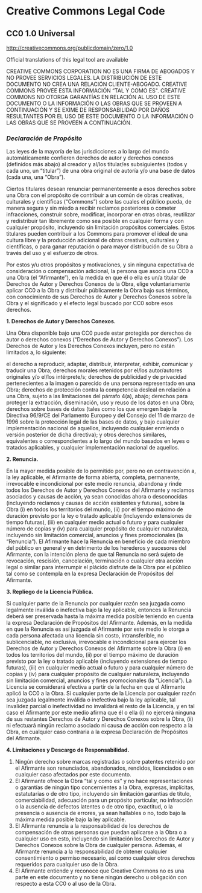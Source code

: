 # Creative Commons Legal Code

## CC0 1.0 Universal

http://creativecommons.org/publicdomain/zero/1.0

Official translations of this legal tool are available

CREATIVE COMMONS CORPORATION NO ES UNA FIRMA DE ABOGADOS Y NO PROVEE SERVICIOS LEGALES. LA DISTRIBUCIÓN DE ESTE DOCUMENTO NO CREA UNA RELACIÓN CLIENTE-ABOGADO. CREATIVE COMMONS PROVEE ESTA INFORMACIÓN “TAL Y COMO ES". CREATIVE COMMONS NO OTORGA GARANTÍAS EN RELACIÓN AL USO DE ESTE DOCUMENTO O LA INFORMACIÓN O LAS OBRAS QUE SE PROVEEN A CONTINUACIÓN Y SE EXIME DE RESPONSABILIDAD POR DAÑOS RESULTANTES POR EL USO DE ESTE DOCUMENTO O LA INFORMACIÓN O LAS OBRAS QUE SE PROVEEN A CONTINUACIÓN.

### _Declaración de Propósito_

Las leyes de la mayoría de las jurisdicciones a lo largo del mundo automáticamente confieren derechos de autor y derechos conexos (definidos más abajo) al creador y al/los titular/es subsiguientes (todos y cada uno, un “titular”) de una obra original de autoría y/o una base de datos (cada una, una “Obra”).

Ciertos titulares desean renunciar permanentemente a esos derechos sobre una Obra con el propósito de contribuir a un común de obras creativas, culturales y científicas (“Commons”) sobre las cuales el público pueda, de manera segura y sin miedo a recibir reclamos posteriores o cometer infracciones, construir sobre, modificar, incorporar en otras obras, reutilizar y redistribuir tan libremente como sea posible en cualquier forma y con cualquier propósito, incluyendo sin limitación propósitos comerciales. Estos titulares pueden contribuir a los Commons para promover el ideal de una cultura libre y la producción adicional de obras creativas, culturales y científicas, o para ganar reputación o para mayor distribución de su Obra a través del uso y el esfuerzo de otros.

Por estos y/u otros propósitos y motivaciones, y sin ninguna expectativa de consideración o compensación adicional, la persona que asocia una CC0 a una Obra (el “Afirmante”), en la medida en que él o ella es un/a titular de Derechos de Autor y Derechos Conexos de la Obra, elige voluntariamente aplicar CC0 a la Obra y distribuir públicamente la Obra bajo sus términos, con conocimiento de sus Derechos de Autor y Derechos Conexos sobre la Obra y el significado y el efecto legal buscado por CC0 sobre esos derechos.


**1. Derechos de Autor y Derechos Conexos.**

Una Obra disponible bajo una CC0 puede estar protegida por derechos de autor o derechos conexos (“Derechos de Autor y Derechos Conexos”). Los Derechos de Autor y los Derechos Conexos incluyen, pero no están limitados a, lo siguiente:

el derecho a reproducir, adaptar, distribuir, interpretar, exhibir, comunicar y traducir una Obra;
derechos morales retenidos por el/los autor/autores originales y/o el/los intérprete/s;
derechos de publicidad y de privacidad pertenecientes a la imagen o parecido de una persona representado en una Obra;
derechos de protección contra la competencia desleal en relación a una Obra, sujeto a las limitaciones del párrafo 4(a), abajo;
derechos para proteger la extracción, diseminación, uso y reuso de los datos en una Obra;
derechos sobre bases de datos (tales como los que emergen bajo la Directiva 96/9/CE del Parlamento Europeo y del Consejo del 11 de marzo de 1996 sobre la protección legal de las bases de datos, y bajo cualquier implementación nacional de aquellos, incluyendo cualquier enmienda o versión posterior de dicha directiva); y
otros derechos similares, equivalentes o correspondientes a lo largo del mundo basados en leyes o tratados aplicables, y cualquier implementación nacional de aquellos.

**2. Renuncia.**

En la mayor medida posible de lo permitido por, pero no en contravención a, la ley aplicable, el Afirmante de forma abierta, completa, permanente, irrevocable e incondicional por este medio renuncia, abandona y rinde todos los Derechos de Autor y Derechos Conexos del Afirmante y reclamos asociados y causas de acción, ya sean conocidas ahora o desconocidas (incluyendo reclamos y causas de acción existentes y futuras), sobre la Obra (i) en todos los territorios del mundo, (ii) por el tiempo máximo de duración previsto por la ley o tratado aplicable (incluyendo extensiones de tiempo futuras), (iii) en cualquier medio actual o futuro y para cualquier número de copias y (iv) para cualquier propósito de cualquier naturaleza, incluyendo sin limitación comercial, anuncios y fines promocionales (la “Renuncia”). El Afirmante hace la Renuncia en beneficio de cada miembro del público en general y en detrimento de los herederos y sucesores del Afirmante, con la intención plena de que tal Renuncia no será sujeto de revocación, rescisión, cancelación, terminación o cualquier otra acción legal o similar para interrumpir el plácido disfrute de la Obra por el público tal como se contempla en la expresa Declaración de Propósitos del Afirmante.

**3. Repliego de la Licencia Pública.**

Si cualquier parte de la Renuncia por cualquier razón sea juzgada como legalmente inválida o inefectiva bajo la ley aplicable, entonces la Renuncia deberá ser preservada hasta la máxima medida posible teniendo en cuenta la expresa Declaración de Propósitos del Afirmante. Además, en la medida en que la Renuncia es así juzgada el Afirmante por este medio le otorga a cada persona afectada una licencia sin costo, intransferible, no sublicenciable, no exclusiva, irrevocable e incondicional para ejercer los Derechos de Autor y Derechos Conexos del Afirmante sobre la Obra (i) en todos los territorios del mundo, (ii) por el tiempo máximo de duración previsto por la ley o tratado aplicable (incluyendo extensiones de tiempo futuras), (iii) en cualquier medio actual o futuro y para cualquier número de copias y (iv) para cualquier propósito de cualquier naturaleza, incluyendo sin limitación comercial, anuncios y fines promocionales (la “Licencia”). La Licencia se considerará efectiva a partir de la fecha en que el Afirmante aplicó la CC0 a la Obra. Si cualquier parte de la Licencia por cualquier razón sea juzgada legalmente inválida o inefectiva bajo la ley aplicable, tal invalidez parcial o inefectividad no invalidará el resto de la Licencia, y en tal caso el Afirmante por este medio afirma que él o ella (i) no ejercerá ninguna de sus restantes Derechos de Autor y Derechos Conexos sobre la Obra, (ii) ni efectuará ningún reclamo asociado ni causa de acción con respecto a la Obra, en cualquier caso contraria a la expresa Declaración de Propósitos del Afirmante.

**4. Limitaciones y Descargo de Responsabilidad.**

1. Ningún derecho sobre marcas registradas o sobre patentes retenido por el Afirmante son renunciados, abandonados, rendidos, licenciados o en cualquier caso afectados por este documento.
2. El Afirmante ofrece la Obra “tal y como es” y no hace representaciones o garantías de ningún tipo concernientes a la Obra, expresas, implícitas, estatutarias o de otro tipo, incluyendo sin limitación garantías de título, comerciabilidad, adecuación para un propósito particular, no infracción o la ausencia de defectos latentes o de otro tipo, exactitud, o la presencia o ausencia de errores, ya sean hallables o no, todo bajo la máxima medida posible bajo la ley aplicable.
3. El Afirmante renuncia a la responsabilidad de los derechos de compensación de otras personas que puedan aplicarse a la Obra o a cualquier uso en esto, incluyendo sin limitación los Derechos de Autor y Derechos Conexos sobre la Obra de cualquier persona. Además, el Afirmante renuncia a la responsabilidad de obtener cualquier consentimiento o permiso necesario, así como cualquier otros derechos requeridos para cualquier uso de la Obra.
4. El Afirmante entiende y reconoce que Creative Commons no es una parte en este documento y no tiene ningún derecho u obligación con respecto a esta CC0 o al uso de la Obra.